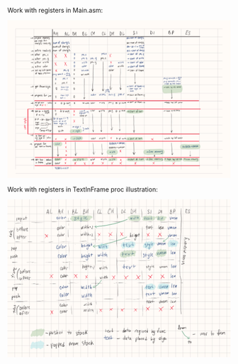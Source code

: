 Work with registers in Main.asm:

![main](MainRegs.jpg)


Work with registers in TextInFrame proc illustration:

![textinframe](TextInFrameRegs.jpg)